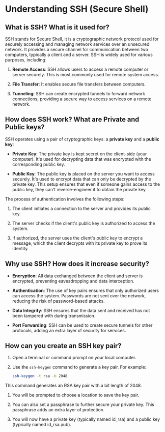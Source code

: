 # Understanding SSH (Secure Shell)

## What is SSH? What is it used for?

SSH  stands for Secure Shell, it is a cryptographic network protocol used for securely accessing and managing network services over an unsecured network. It provides a secure channel for communication between two computers, typically a client and a server. SSH is widely used for various purposes, including:

1. **Remote Access**: SSH allows users to access a remote computer or server securely. This is most commonly used for remote system access.

2. **File Transfer**: It enables secure file transfers between computers. 

3. **Tunneling**: SSH can create encrypted tunnels to forward network connections, providing a secure way to access services on a remote network.

## How does SSH work? What are Private and Public keys?

SSH operates using a pair of cryptographic keys: a **private key** and a **public key**:

- **Private Key**: The private key is kept secret on the client-side (your computer). It's used for decrypting data that was encrypted with the corresponding public key.

- **Public Key**: The public key is placed on the server you want to access securely. It's used to encrypt data that can only be decrypted by the private key. This setup ensures that even if someone gains access to the public key, they can't reverse-engineer it to obtain the private key.

The process of authentication involves the following steps:

1. The client initiates a connection to the server and provides its public key.

2. The server checks if the client's public key is authorized to access the system.

3. If authorized, the server uses the client's public key to encrypt a message, which the client decrypts with its private key to prove its identity.

## Why use SSH? How does it increase security?

- **Encryption**: All data exchanged between the client and server is encrypted, preventing eavesdropping and data interception.

- **Authentication**: The use of key pairs ensures that only authorized users can access the system. Passwords are not sent over the network, reducing the risk of password-based attacks.

- **Data Integrity**: SSH ensures that the data sent and received has not been tampered with during transmission.

- **Port Forwarding**: SSH can be used to create secure tunnels for other protocols, adding an extra layer of security for services.

## How can you create an SSH key pair?
1. Open a terminal or command prompt on your local computer.

2. Use the `ssh-keygen` command to generate a key pair. For example:

   ```bash
   ssh-keygen -t rsa -b 2048
   ```
This command generates an RSA key pair with a bit length of 2048.

1. You will be prompted to choose a location to save the key pair.

2. You can also set a passphrase to further secure your private key. This passphrase adds an extra layer of protection.

3. You will now have a private key (typically named id_rsa) and a public key (typically named id_rsa.pub).
